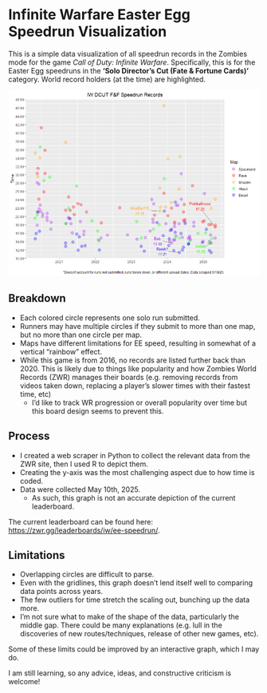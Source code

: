 # Infinite Warfare Easter Egg Speedrun Visualization

This is a simple data visualization of all speedrun records in the
Zombies mode for the game *Call of Duty: Infinite Warfare*.
Specifically, this is for the Easter Egg speedruns in the **‘Solo
Director’s Cut (Fate & Fortune Cards)’** category. World record holders
(at the time) are highlighted.

![](Figures/Fig_maps.png)

## Breakdown

-   Each colored circle represents one solo run submitted.
-   Runners may have multiple circles if they submit to more than one
    map, but no more than one circle per map.
-   Maps have different limitations for EE speed, resulting in somewhat
    of a vertical “rainbow” effect.
-   While this game is from 2016, no records are listed further back
    than 2020. This is likely due to things like popularity and how
    Zombies World Records (ZWR) manages their boards (e.g. removing
    records from videos taken down, replacing a player’s slower times
    with their fastest time, etc)
    -   I’d like to track WR progression or overall popularity over time
        but this board design seems to prevent this.

## Process

-   I created a web scraper in Python to collect the relevant data from
    the ZWR site, then I used R to depict them.
-   Creating the y-axis was the most challenging aspect due to how time
    is coded.
-   Data were collected May 10th, 2025.
    -   As such, this graph is not an accurate depiction of the current
        leaderboard.

The current leaderboard can be found here:
<https://zwr.gg/leaderboards/iw/ee-speedrun/>.

## Limitations

-   Overlapping circles are difficult to parse.
-   Even with the gridlines, this graph doesn’t lend itself well to
    comparing data points across years.
-   The few outliers for time stretch the scaling out, bunching up the
    data more.
-   I’m not sure what to make of the shape of the data, particularly the
    middle gap. There could be many explanations (e.g. lull in the
    discoveries of new routes/techniques, release of other new games,
    etc).

Some of these limits could be improved by an interactive graph, which I
may do.

I am still learning, so any advice, ideas, and constructive criticism is
welcome!
